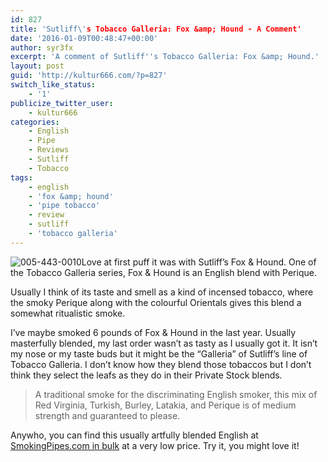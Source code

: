 ```yaml
---
id: 827
title: 'Sutliff\'s Tobacco Galleria: Fox &amp; Hound - A Comment'
date: '2016-01-09T00:48:47+00:00'
author: syr3fx
excerpt: 'A comment of Sutliff''s Tobacco Galleria: Fox &amp; Hound.'
layout: post
guid: 'http://kultur666.com/?p=827'
switch_like_status:
    - '1'
publicize_twitter_user:
    - kultur666
categories:
    - English
    - Pipe
    - Reviews
    - Sutliff
    - Tobacco
tags:
    - english
    - 'fox &amp; hound'
    - 'pipe tobacco'
    - review
    - sutliff
    - 'tobacco galleria'
---
```


![005-443-0010](http://localhost:8080/wp-content/uploads/2016/01/005-443-0010.jpg)Love at first puff it was with Sutliff’s Fox &amp; Hound. One of the Tobacco Galleria series, Fox &amp; Hound is an English blend with Perique.

Usually I think of its taste and smell as a kind of incensed tobacco, where the smoky Perique along with the colourful Orientals gives this blend a somewhat ritualistic smoke.

I’ve maybe smoked 6 pounds of Fox &amp; Hound in the last year. Usually masterfully blended, my last order wasn’t as tasty as I usually got it. It isn’t my nose or my taste buds but it might be the “Galleria” of Sutliff’s line of Tobacco Galleria. I don’t know how they blend those tobaccos but I don’t think they select the leafs as they do in their Private Stock blends.

> A traditional smoke for the discriminating English smoker, this mix of Red Virginia, Turkish, Burley, Latakia, and Perique is of medium strength and guaranteed to please.

Anywho, you can find this usually artfully blended English at [SmokingPipes.com in bulk](http://www.smokingpipes.com/tobacco/by-maker/Sutliff/bulk/moreinfo.cfm?product_id=54659) at a very low price. Try it, you might love it!